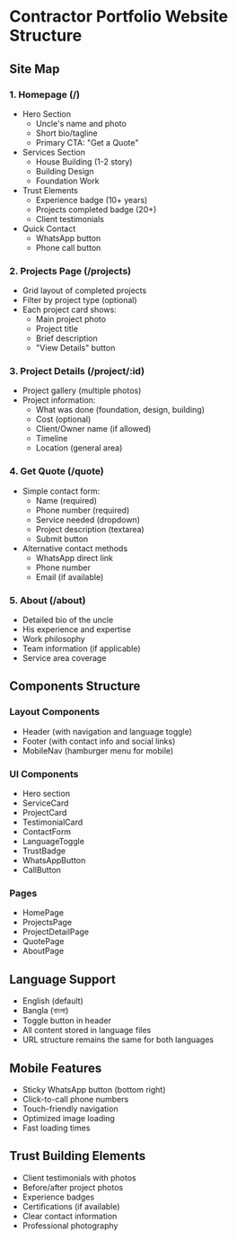 # Contractor Portfolio Website Structure

## Site Map

### 1. Homepage (/)
- Hero Section
  - Uncle's name and photo
  - Short bio/tagline
  - Primary CTA: "Get a Quote"
- Services Section
  - House Building (1-2 story)
  - Building Design
  - Foundation Work
- Trust Elements
  - Experience badge (10+ years)
  - Projects completed badge (20+)
  - Client testimonials
- Quick Contact
  - WhatsApp button
  - Phone call button

### 2. Projects Page (/projects)
- Grid layout of completed projects
- Filter by project type (optional)
- Each project card shows:
  - Main project photo
  - Project title
  - Brief description
  - "View Details" button

### 3. Project Details (/project/:id)
- Project gallery (multiple photos)
- Project information:
  - What was done (foundation, design, building)
  - Cost (optional)
  - Client/Owner name (if allowed)
  - Timeline
  - Location (general area)

### 4. Get Quote (/quote)
- Simple contact form:
  - Name (required)
  - Phone number (required)
  - Service needed (dropdown)
  - Project description (textarea)
  - Submit button
- Alternative contact methods
  - WhatsApp direct link
  - Phone number
  - Email (if available)

### 5. About (/about)
- Detailed bio of the uncle
- His experience and expertise
- Work philosophy
- Team information (if applicable)
- Service area coverage

## Components Structure

### Layout Components
- Header (with navigation and language toggle)
- Footer (with contact info and social links)
- MobileNav (hamburger menu for mobile)

### UI Components
- Hero section
- ServiceCard
- ProjectCard
- TestimonialCard
- ContactForm
- LanguageToggle
- TrustBadge
- WhatsAppButton
- CallButton

### Pages
- HomePage
- ProjectsPage
- ProjectDetailPage
- QuotePage
- AboutPage

## Language Support
- English (default)
- Bangla (বাংলা)
- Toggle button in header
- All content stored in language files
- URL structure remains the same for both languages

## Mobile Features
- Sticky WhatsApp button (bottom right)
- Click-to-call phone numbers
- Touch-friendly navigation
- Optimized image loading
- Fast loading times

## Trust Building Elements
- Client testimonials with photos
- Before/after project photos
- Experience badges
- Certifications (if available)
- Clear contact information
- Professional photography

